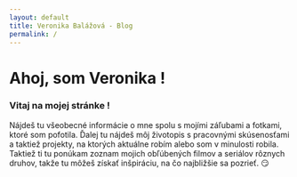 ```yaml
---
layout: default
title: Veronika Balážová - Blog
permalink: /
---
```

Ahoj, som Veronika !
====================

### Vitaj na mojej stránke !

Nájdeš tu všeobecné informácie o mne spolu s mojími záľubami a fotkami, ktoré som pofotila. Ďalej tu nájdeš môj životopis
s pracovnými skúsenosťami a taktiež projekty, na ktorých aktuálne robím alebo som v minulosti robila. Taktiež ti tu ponúkam zoznam
mojich obľúbených filmov a seriálov rôznych druhov, takže tu môžeš získať inšpiráciu, na čo najbližšie sa pozrieť. :smirk: 
